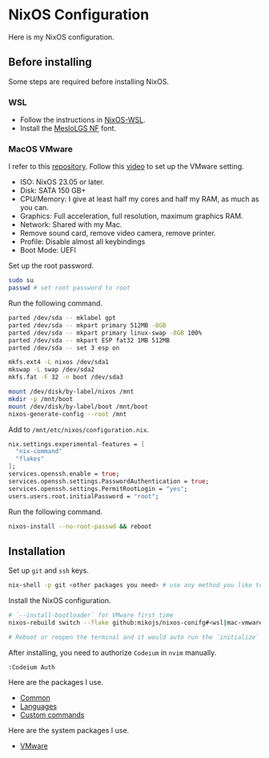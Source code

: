 # NixOS Configuration

Here is my NixOS configuration.

## Before installing

Some steps are required before installing NixOS.

### WSL

- Follow the instructions in [NixOS-WSL](https://github.com/nix-community/NixOS-WSL).
- Install the [MesloLGS NF](https://github.com/IlanCosman/tide?tab=readme-ov-file#fonts) font.

### MacOS VMware

I refer to this [repository](https://github.com/mitchellh/nixos-config).
Follow this [video](https://youtu.be/ubDMLoWz76U?t=82) to set up the VMware setting.

- ISO: NixOS 23.05 or later.
- Disk: SATA 150 GB+
- CPU/Memory: I give at least half my cores and half my RAM, as much as you can.
- Graphics: Full acceleration, full resolution, maximum graphics RAM.
- Network: Shared with my Mac.
- Remove sound card, remove video camera, remove printer.
- Profile: Disable almost all keybindings
- Boot Mode: UEFI

Set up the root password.

```bash
sudo su
passwd # set root password to root
```

Run the following command.

```bash
parted /dev/sda -- mklabel gpt
parted /dev/sda -- mkpart primary 512MB -8GB
parted /dev/sda -- mkpart primary linux-swap -8GB 100%
parted /dev/sda -- mkpart ESP fat32 1MB 512MB
parted /dev/sda -- set 3 esp on

mkfs.ext4 -L nixos /dev/sda1
mkswap -L swap /dev/sda2
mkfs.fat -F 32 -n boot /dev/sda3

mount /dev/disk/by-label/nixos /mnt
mkdir -p /mnt/boot
mount /dev/disk/by-label/boot /mnt/boot
nixos-generate-config --root /mnt
```

Add to `/mnt/etc/nixos/configuration.nix`.

```nix
nix.settings.experimental-features = [
  "nix-command"
  "flakes"
];
services.openssh.enable = true;
services.openssh.settings.PasswordAuthentication = true;
services.openssh.settings.PermitRootLogin = "yes";
users.users.root.initialPassword = "root";
```

Run the following command.

```bash
nixos-install --no-root-passwd && reboot
```

## Installation

Set up `git` and `ssh` keys.

```bash
nix-shell -p git <other packages you need> # use any method you like to set up `ssh` keys
```

Install the NixOS configuration.

```bash
# `--install-bootloader` for VMware first time
nixos-rebuild switch --flake github:mikojs/nixos-conifg#<wsl|mac-vmware>

# Reboot or reopen the terminal and it would auto run the `initialize` command
```

After installing, you need to authorize `Codeium` in `nvim` manually.

```nvim
:Codeium Auth
```

Here are the packages I use.

- [Common](./docs/PACKAGES.md)
- [Languages](./docs/LANGUAGES.md)
- [Custom commands](./docs/CUSTOM_COMMANDS.md)

Here are the system packages I use.

- [VMware](./docs/VMWARE.md)
